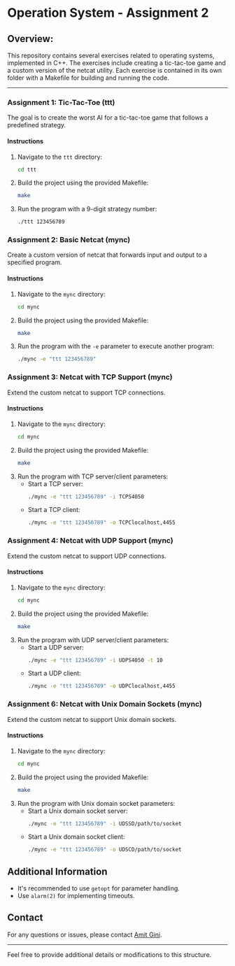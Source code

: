 # Operation System - Assignment 2
## Overview:
This repository contains several exercises related to operating systems, implemented in C++. The exercises include creating a tic-tac-toe game and a custom version of the netcat utility. Each exercise is contained in its own folder with a Makefile for building and running the code.

---
### Assignment 1: Tic-Tac-Toe (ttt)
The goal is to create the worst AI for a tic-tac-toe game that follows a predefined strategy.

#### Instructions
1. Navigate to the `ttt` directory:
   ```sh
   cd ttt
   ```
2. Build the project using the provided Makefile:
   ```sh
   make
   ```
3. Run the program with a 9-digit strategy number:
   ```sh
   ./ttt 123456789
   ```

### Assignment 2: Basic Netcat (mync)
Create a custom version of netcat that forwards input and output to a specified program.

#### Instructions
1. Navigate to the `mync` directory:
   ```sh
   cd mync
   ```
2. Build the project using the provided Makefile:
   ```sh
   make
   ```
3. Run the program with the `-e` parameter to execute another program:
   ```sh
   ./mync -e "ttt 123456789"
   ```

### Assignment 3: Netcat with TCP Support (mync)
Extend the custom netcat to support TCP connections.

#### Instructions
1. Navigate to the `mync` directory:
   ```sh
   cd mync
   ```
2. Build the project using the provided Makefile:
   ```sh
   make
   ```
3. Run the program with TCP server/client parameters:
   - Start a TCP server:
     ```sh
     ./mync -e "ttt 123456789" -i TCPS4050
     ```
   - Start a TCP client:
     ```sh
     ./mync -e "ttt 123456789" -o TCPClocalhost,4455
     ```

### Assignment 4: Netcat with UDP Support (mync)
Extend the custom netcat to support UDP connections.

#### Instructions
1. Navigate to the `mync` directory:
   ```sh
   cd mync
   ```
2. Build the project using the provided Makefile:
   ```sh
   make
   ```
3. Run the program with UDP server/client parameters:
   - Start a UDP server:
     ```sh
     ./mync -e "ttt 123456789" -i UDPS4050 -t 10
     ```
   - Start a UDP client:
     ```sh
     ./mync -e "ttt 123456789" -o UDPClocalhost,4455
     ```

### Assignment 6: Netcat with Unix Domain Sockets (mync)
Extend the custom netcat to support Unix domain sockets.

#### Instructions
1. Navigate to the `mync` directory:
   ```sh
   cd mync
   ```
2. Build the project using the provided Makefile:
   ```sh
   make
   ```
3. Run the program with Unix domain socket parameters:
   - Start a Unix domain socket server:
     ```sh
     ./mync -e "ttt 123456789" -i UDSSD/path/to/socket
     ```
   - Start a Unix domain socket client:
     ```sh
     ./mync -e "ttt 123456789" -o UDSCD/path/to/socket
     ```

## Additional Information
- It's recommended to use `getopt` for parameter handling.
- Use `alarm(2)` for implementing timeouts.

## Contact
For any questions or issues, please contact [Amit Gini](https://github.com/AmitGini).

---

Feel free to provide additional details or modifications to this structure.
